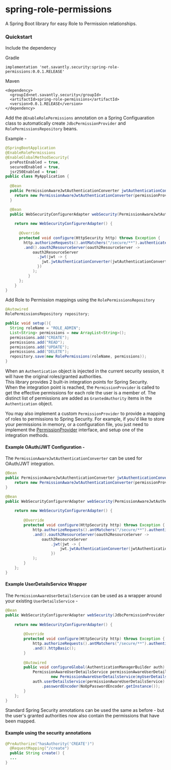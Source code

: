 # spring-role-permissions

A Spring Boot library for easy Role to Permission relationships.  


### Quickstart  

Include the dependency  

Gradle

```
implementation 'net.savantly.security:spring-role-permissions:0.0.1.RELEASE'
```

Maven

```
<dependency>
  <groupId>net.savantly.security</groupId>
  <artifactId>spring-role-permissions</artifactId>
  <version>0.0.1.RELEASE</version>
</dependency>
```

Add the `@EnableRolePermissions` annotation on a Spring Configuaration class to automatically create `JdbcPermissionProvider` and `RolePermissionsRepository` beans.  

Example - 

```java
@SpringBootApplication
@EnableRolePermissions
@EnableGlobalMethodSecurity(
  prePostEnabled = true, 
  securedEnabled = true, 
  jsr250Enabled = true)
public class MyApplication {
	
  @Bean
  public PermissionAwareJwtAuthenticationConverter jwtAuthenticationConverter(PermissionProvider permissionProvider) {
    return new PermissionAwareJwtAuthenticationConverter(permissionProvider);
  }

  @Bean
  public WebSecurityConfigurerAdapter webSecurity(PermissionAwareJwtAuthenticationConverter jwtAuthenticationConverter) {
		
    return new WebSecurityConfigurerAdapter() {
			
      @Override
	  protected void configure(HttpSecurity http) throws Exception {
		http.authorizeRequests().antMatchers("/secure/**").authenticated()
		.and().oauth2ResourceServer(oauth2ResourceServer ->
			oauth2ResourceServer
			  .jwt(jwt -> {
			    jwt.jwtAuthenticationConverter(jwtAuthenticationConverter);
			  })
	 		);
		  }
	  };
    }
}
```

Add Role to Permission mappings using the `RolePermissionsRepository`  

```java
@Autowired 
RolePermissionsRepository repository;

public void setup(){
  String roleName = "ROLE_ADMIN";
  List<String> permissions = new ArrayList<String>();
  permissions.add("CREATE");
  permissions.add("READ");
  permissions.add("UPDATE");
  permissions.add("DELETE");
  repository.save(new RolePermissions(roleName, permissions));
}
```

When an `Authentication` object is injected in the current security session, it will have the original roles/granted authorities.  
This library provides 2 built-in integration points for Spring Security.  
When the integration point is reached, the `PermissionProvider` is called to get the effective permissions for each role the user is a member of.  The distinct list of permissions are added as `GrantedAuthority` items in the `Authentication` object.  

You may also implement a custom `PermissionProvider` to provide a mapping of roles to permissions to Spring Security. For example, if you'd like to store your permissions in memory, or a configuration file, you just need to implement the [PermissionProvider](./src/main/java/net/savantly/authorization/service/PermissionProvider) interface, and setup one of the integration methods.


#### Example OAuth/JWT Configuration -  
The `PermissionAwareJwtAuthenticationConverter` can be used for OAuth/JWT integration.  

```java
@Bean
public PermissionAwareJwtAuthenticationConverter jwtAuthenticationConverter(PermissionProvider permissionProvider) {
	return new PermissionAwareJwtAuthenticationConverter(permissionProvider);
}

@Bean
public WebSecurityConfigurerAdapter webSecurity(PermissionAwareJwtAuthenticationConverter jwtAuthenticationConverter) {
	
	return new WebSecurityConfigurerAdapter() {
		
		@Override
		protected void configure(HttpSecurity http) throws Exception {
			http.authorizeRequests().antMatchers("/secure/**").authenticated()
			.and().oauth2ResourceServer(oauth2ResourceServer ->
				oauth2ResourceServer
					.jwt(jwt -> {
						jwt.jwtAuthenticationConverter(jwtAuthenticationConverter);
					})
 			);
		}
	};
}
```

#### Example UserDetailsService Wrapper  
The `PermissionAwareUserDetailsService` can be used as a wrapper around your existing `UserDetailsService` -   

```java
@Bean
public WebSecurityConfigurerAdapter webSecurity(JdbcPermissionProvider permissionProvider) {
	
	return new WebSecurityConfigurerAdapter() {
		
		@Override
		protected void configure(HttpSecurity http) throws Exception {
			http.authorizeRequests().antMatchers("/secure/**").authenticated()
			.and().httpBasic();
		}
		
		@Autowired
		public void configureGlobal(AuthenticationManagerBuilder auth) throws Exception {
			PermissionAwareUserDetailsService permissionAwareUserDetailsService = 
					new PermissionAwareUserDetailsService(myUserDetailsService(), permissionProvider);
			auth.userDetailsService(permissionAwareUserDetailsService)
				.passwordEncoder(NoOpPasswordEncoder.getInstance());
		}
	};
}

```

Standard Spring Security annotations can be used the same as before - but the user's granted authorities now also contain the permissions that have been mapped.  

#### Example using the security annotations

```java
@PreAuthorize("hasAuthority('CREATE')")
  @RequestMapping("/create")
  public String create() {
  ...
}
```
